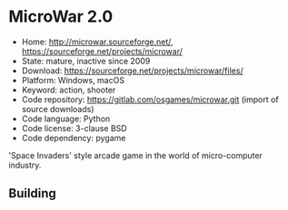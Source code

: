 # MicroWar 2.0

- Home: http://microwar.sourceforge.net/, https://sourceforge.net/projects/microwar/
- State: mature, inactive since 2009
- Download: https://sourceforge.net/projects/microwar/files/
- Platform: Windows, macOS
- Keyword: action, shooter
- Code repository: https://gitlab.com/osgames/microwar.git (import of source downloads)
- Code language: Python
- Code license: 3-clause BSD
- Code dependency: pygame

'Space Invaders' style arcade game in the world of micro-computer industry.

## Building
